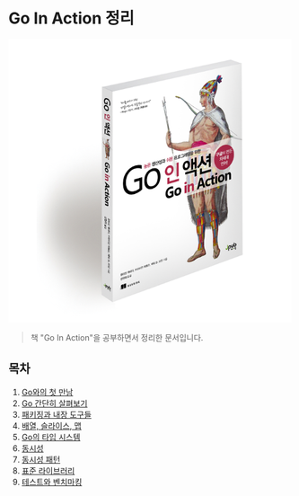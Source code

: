 # Go In Action 정리

![대표사진](./logo.png)

> 책 "Go In Action"을 공부하면서 정리한 문서입니다.

## 목차

1.  [Go와의 첫 만남]()
2.  [Go 간단히 살펴보기]()
3.  [패키징과 내장 도구들]()
4.  [배열, 슬라이스, 맵]()
5.  [Go의 타입 시스템]()
6.  [동시성]()
7.  [동시성 패턴]()
8.  [표준 라이브러리]()
9.  [테스트와 벤치마킹]()